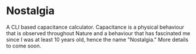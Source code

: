 # Nostalgia
A CLI based capacitance calculator. Capacitance is a physical behaviour that is observed throughout Nature and
a behaviour that has fascinated me since I was at least 10 years old, hence the name "Nostalgia." More details
to come soon.
